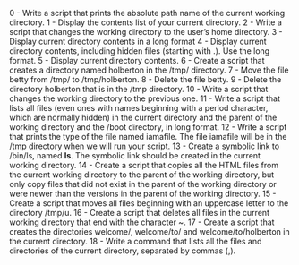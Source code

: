 0 - Write a script that prints the absolute path name of the current working directory.
1 - Display the contents list of your current directory.
2 - Write a script that changes the working directory to the user’s home directory.
3 - Display current directory contents in a long format
4 - Display current directory contents, including hidden files (starting with .). Use the long format.
5 - Display current directory contents.
6 - Create a script that creates a directory named holberton in the /tmp/ directory.
7 - Move the file betty from /tmp/ to /tmp/holberton.
8 - Delete the file betty.
9 - Delete the directory holberton that is in the /tmp directory.
10 - Write a script that changes the working directory to the previous one.
11 - Write a script that lists all files (even ones with names beginning with a period character, which are normally hidden) in the current directory and the parent of the working directory and the /boot directory, in long format.
12 - Write a script that prints the type of the file named iamafile. The file iamafile will be in the /tmp directory when we will run your script.
13 - Create a symbolic link to /bin/ls, named __ls__. The symbolic link should be created in the current working directory.
14 - Create a script that copies all the HTML files from the current working directory to the parent of the working directory, but only copy files that did not exist in the parent of the working directory or were newer than the versions in the parent of the working directory.
15 - Create a script that moves all files beginning with an uppercase letter to the directory /tmp/u.
16 - Create a script that deletes all files in the current working directory that end with the character ~.
17 - Create a script that creates the directories welcome/, welcome/to/ and welcome/to/holberton in the current directory.
18 - Write a command that lists all the files and directories of the current directory, separated by commas (,).
